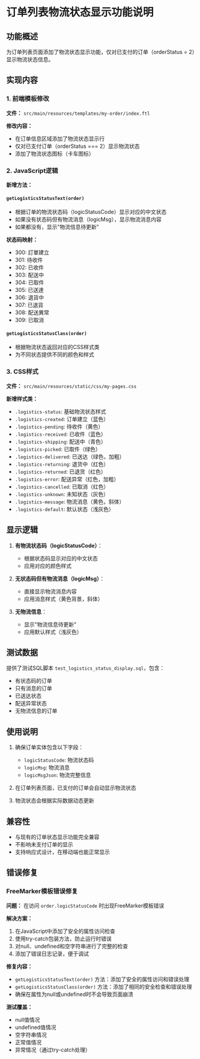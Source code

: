 # 订单列表物流状态显示功能说明

## 功能概述

为订单列表页面添加了物流状态显示功能，仅对已支付的订单（orderStatus = 2）显示物流状态信息。

## 实现内容

### 1. 前端模板修改

**文件：** `src/main/resources/templates/my-order/index.ftl`

**修改内容：**
- 在订单信息区域添加了物流状态显示行
- 仅对已支付订单（orderStatus === 2）显示物流状态
- 添加了物流状态图标（卡车图标）

### 2. JavaScript逻辑

**新增方法：**

#### `getLogisticsStatusText(order)`
- 根据订单的物流状态码（logicStatusCode）显示对应的中文状态
- 如果没有状态码但有物流消息（logicMsg），显示物流消息内容
- 如果都没有，显示"物流信息待更新"

**状态码映射：**
- 300: 訂單建立
- 301: 待收件
- 302: 已收件
- 303: 配送中
- 304: 已取件
- 305: 已送達
- 306: 退貨中
- 307: 已退貨
- 308: 配送異常
- 309: 已取消

#### `getLogisticsStatusClass(order)`
- 根据物流状态返回对应的CSS样式类
- 为不同状态提供不同的颜色和样式

### 3. CSS样式

**文件：** `src/main/resources/static/css/my-pages.css`

**新增样式类：**
- `.logistics-status`: 基础物流状态样式
- `.logistics-created`: 订单建立（蓝色）
- `.logistics-pending`: 待收件（黄色）
- `.logistics-received`: 已收件（蓝色）
- `.logistics-shipping`: 配送中（青色）
- `.logistics-picked`: 已取件（绿色）
- `.logistics-delivered`: 已送达（绿色，加粗）
- `.logistics-returning`: 退货中（红色）
- `.logistics-returned`: 已退货（红色）
- `.logistics-error`: 配送异常（红色，加粗）
- `.logistics-cancelled`: 已取消（红色）
- `.logistics-unknown`: 未知状态（灰色）
- `.logistics-message`: 物流消息（黄色，斜体）
- `.logistics-default`: 默认状态（浅灰色）

## 显示逻辑

1. **有物流状态码（logicStatusCode）**：
   - 根据状态码显示对应的中文状态
   - 应用对应的颜色样式

2. **无状态码但有物流消息（logicMsg）**：
   - 直接显示物流消息内容
   - 应用消息样式（黄色背景，斜体）

3. **无物流信息**：
   - 显示"物流信息待更新"
   - 应用默认样式（浅灰色）

## 测试数据

提供了测试SQL脚本 `test_logistics_status_display.sql`，包含：
- 有状态码的订单
- 只有消息的订单
- 已送达状态
- 配送异常状态
- 无物流信息的订单

## 使用说明

1. 确保订单实体包含以下字段：
   - `logicStatusCode`: 物流状态码
   - `logicMsg`: 物流消息
   - `logicMsgJson`: 物流完整信息

2. 在订单列表页面，已支付的订单会自动显示物流状态

3. 物流状态会根据实际数据动态更新

## 兼容性

- 与现有的订单状态显示功能完全兼容
- 不影响未支付订单的显示
- 支持响应式设计，在移动端也能正常显示

## 错误修复

### FreeMarker模板错误修复

**问题：** 在访问 `order.logicStatusCode` 时出现FreeMarker模板错误

**解决方案：**
1. 在JavaScript中添加了安全的属性访问检查
2. 使用try-catch包装方法，防止运行时错误
3. 对null、undefined和空字符串进行了完整的检查
4. 添加了错误日志记录，便于调试

**修复内容：**
- `getLogisticsStatusText(order)` 方法：添加了安全的属性访问和错误处理
- `getLogisticsStatusClass(order)` 方法：添加了相同的安全检查和错误处理
- 确保在属性为null或undefined时不会导致页面崩溃

**测试覆盖：**
- null值情况
- undefined值情况  
- 空字符串情况
- 正常值情况
- 异常情况（通过try-catch处理）
